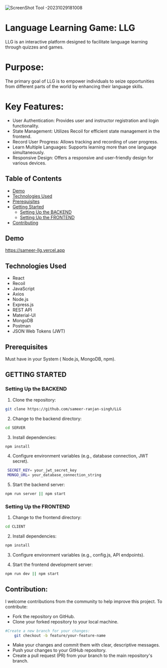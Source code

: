![ScreenShot Tool -20231029181008](https://github.com/sameer-ranjan-singh/LLG/assets/121953297/04816c25-ba57-40fc-a2c3-a9c20065d930)


# Language Learning Game: LLG
LLG is an interactive platform designed to facilitate language learning through quizzes and games.

# Purpose:
The primary goal of LLG is to empower individuals to seize opportunities from different parts of the world by enhancing their language skills.

# Key Features:
- User Authentication: Provides user and instructor registration and login functionality.
- State Management: Utilizes Recoil for efficient state management in the frontend.
- Record User Progress: Allows tracking and recording of user progress.
- Learn Multiple Languages: Supports learning more than one language simultaneously.
- Responsive Design: Offers a responsive and user-friendly design for various devices.

## Table of Contents
- [Demo](#demo)
- [Technologies Used](#technologies-used)
- [Prerequisites](#prerequisites)
- [Getting Started](#getting-started)
  - [Setting Up the BACKEND](#setting-up-the-backend)
  - [Setting Up the FRONTEND](#setting-up-the-frontend)
- [Contributing](#contributing)

## Demo

https://sameer-llg.vercel.app


## Technologies Used

- React
- Recoil
- JavaScript
- Axios
- Node.js
- Express.js
- REST API
- Material-UI
- MongoDB
- Postman
- JSON Web Tokens (JWT)

## Prerequisites

Must have in your System ( Node.js, MongoDB, npm).

## GETTING STARTED

### Setting Up the BACKEND

1. Clone the repository:
```bash
git clone https://github.com/sameer-ranjan-singh/LLG
```
2. Change to the backend directory:
```bash
cd SERVER
```
3. Install dependencies:
```bash
npm install
```
4. Configure environment variables (e.g., database connection, JWT secret).
```bash
 SECRET_KEY= your_jwt_secret_key
 MONGO_URL= your_database_connection_string
```
5. Start the backend server:
```bash
npm run server || npm start
```
### Setting Up the FRONTEND

1. Change to the frontend directory:
```bash
cd CLIENT
```
2. Install dependencies:
```bash
npm install
```
3. Configure environment variables (e.g., config.js, API endpoints).

4. Start the frontend development server:
```bash
npm run dev || npm start
```

## Contribution:
I welcome contributions from the community to help improve this project. To contribute:

- Fork the repository on GitHub.
- Clone your forked repository to your local machine.
```bash
#Create a new branch for your changes:
    git checkout -b feature/your-feature-name
```
- Make your changes and commit them with clear, descriptive messages.
- Push your changes to your GitHub repository.
- Create a pull request (PR) from your branch to the main repository's branch.

